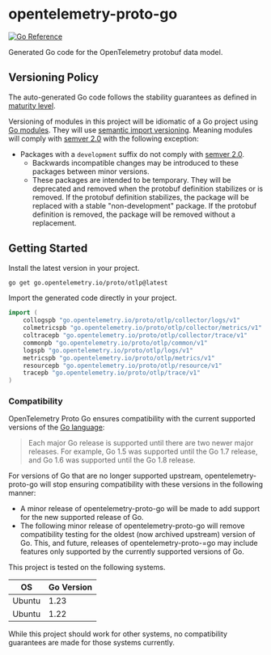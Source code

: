 # opentelemetry-proto-go

[![Go Reference](https://pkg.go.dev/badge/go.opentelemetry.io/proto/otlp.svg)](https://pkg.go.dev/go.opentelemetry.io/proto/otlp)

Generated Go code for the OpenTelemetry protobuf data model.

## Versioning Policy

The auto-generated Go code follows the stability guarantees as defined in
[maturity
level](https://github.com/open-telemetry/opentelemetry-proto?tab=readme-ov-file#maturity-level).

Versioning of modules in this project will be idiomatic of a Go project using [Go modules](https://github.com/golang/go/wiki/Modules).
They will use [semantic import versioning](https://github.com/golang/go/wiki/Modules#semantic-import-versioning).
Meaning modules will comply with [semver 2.0](https://semver.org/spec/v2.0.0.html) with the following exception:

- Packages with a `development` suffix do not comply with [semver 2.0](https://semver.org/spec/v2.0.0.html).
  - Backwards incompatible changes may be introduced to these packages between minor versions.
  - These packages are intended to be temporary.
    They will be deprecated and removed when the protobuf definition stabilizes or is removed.
    If the protobuf definition stabilizes, the package will be replaced with a stable "non-development" package.
    If the protobuf definition is removed, the package will be removed without a replacement.

## Getting Started

Install the latest version in your project.

```sh
go get go.opentelemetry.io/proto/otlp@latest
```

Import the generated code directly in your project.

```go
import (
	collogspb "go.opentelemetry.io/proto/otlp/collector/logs/v1"
	colmetricspb "go.opentelemetry.io/proto/otlp/collector/metrics/v1"
	coltracepb "go.opentelemetry.io/proto/otlp/collector/trace/v1"
	commonpb "go.opentelemetry.io/proto/otlp/common/v1"
	logspb "go.opentelemetry.io/proto/otlp/logs/v1"
	metricspb "go.opentelemetry.io/proto/otlp/metrics/v1"
	resourcepb "go.opentelemetry.io/proto/otlp/resource/v1"
	tracepb "go.opentelemetry.io/proto/otlp/trace/v1"
)
```

### Compatibility

OpenTelemetry Proto Go ensures compatibility with the current supported
versions of
the [Go language](https://golang.org/doc/devel/release#policy):

> Each major Go release is supported until there are two newer major releases.
> For example, Go 1.5 was supported until the Go 1.7 release, and Go 1.6 was supported until the Go 1.8 release.

For versions of Go that are no longer supported upstream, opentelemetry-proto-go will
stop ensuring compatibility with these versions in the following manner:

- A minor release of opentelemetry-proto-go will be made to add support for the new
  supported release of Go.
- The following minor release of opentelemetry-proto-go will remove compatibility
  testing for the oldest (now archived upstream) version of Go. This, and
  future, releases of opentelemetry-proto-=go may include features only supported by
  the currently supported versions of Go.

This project is tested on the following systems.

| OS       | Go Version |
| -------- | ---------- |
| Ubuntu   | 1.23       |
| Ubuntu   | 1.22       |

While this project should work for other systems, no compatibility guarantees
are made for those systems currently.
